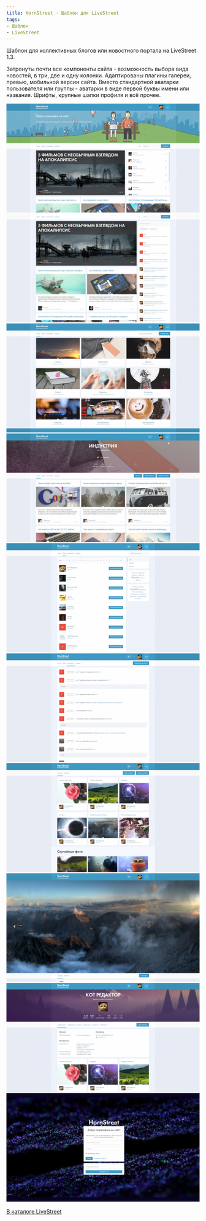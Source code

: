```yaml
---
title: HornStreet · Шаблон для LiveStreet
tags:
- Шаблон
- LiveStreet
---
```


Шаблон для коллективных блогов или новостного портала на LiveStreet 1.3.

Затронуты почти все компоненты сайта - возможность выбора вида новостей, в три, две и одну колонки. Адаптированы плагины галереи, превью, мобильной версии сайта. Вместо стандартной аватарки пользователя или группы - аватарки в виде первой буквы имени или названия. Шрифты, крупные шапки профиля и всё прочее.

<div class="fotorama">
	<img src="/media/portfolio/hornstreet-01.jpg" />
	<img src="/media/portfolio/hornstreet-02.jpg" />
	<img src="/media/portfolio/hornstreet-03.jpg" />
	<img src="/media/portfolio/hornstreet-04.jpg" />
	<img src="/media/portfolio/hornstreet-05.jpg" />
	<img src="/media/portfolio/hornstreet-06.jpg" />
    <img src="/media/portfolio/hornstreet-07.jpg" />
	<img src="/media/portfolio/hornstreet-08.jpg" />
	<img src="/media/portfolio/hornstreet-09.jpg" />
	<img src="/media/portfolio/hornstreet-10.jpg" />
</div>

[В каталоге LiveStreet](https://catalog.livestreetcms.com/addon/view/551/)